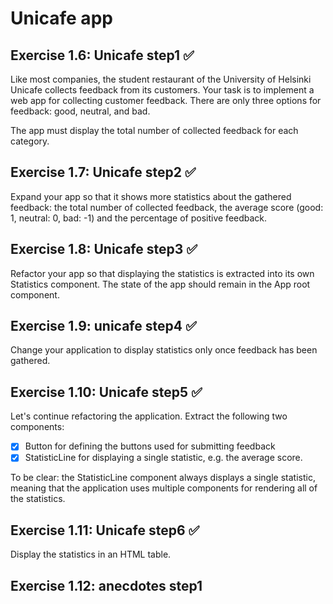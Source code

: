 # Unicafe app

## Exercise 1.6: Unicafe step1 ✅

Like most companies, the student restaurant of the University of Helsinki Unicafe collects feedback from its customers. Your task is to implement a web app for collecting customer feedback. There are only three options for feedback: good, neutral, and bad.

The app must display the total number of collected feedback for each category.

## Exercise 1.7: Unicafe step2 ✅

Expand your app so that it shows more statistics about the gathered feedback: the total number of collected feedback, the average score (good: 1, neutral: 0, bad: -1) and the percentage of positive feedback.

## Exercise 1.8: Unicafe step3 ✅

Refactor your app so that displaying the statistics is extracted into its own Statistics component. The state of the app should remain in the App root component.

## Exercise 1.9: unicafe step4 ✅

Change your application to display statistics only once feedback has been gathered.

## Exercise 1.10: Unicafe step5 ✅

Let's continue refactoring the application. Extract the following two components:

- [x] Button for defining the buttons used for submitting feedback
- [x] StatisticLine for displaying a single statistic, e.g. the average score.

To be clear: the StatisticLine component always displays a single statistic, meaning that the application uses multiple components for rendering all of the statistics.

## Exercise 1.11: Unicafe step6 ✅

Display the statistics in an HTML table.

## Exercise 1.12: anecdotes step1
